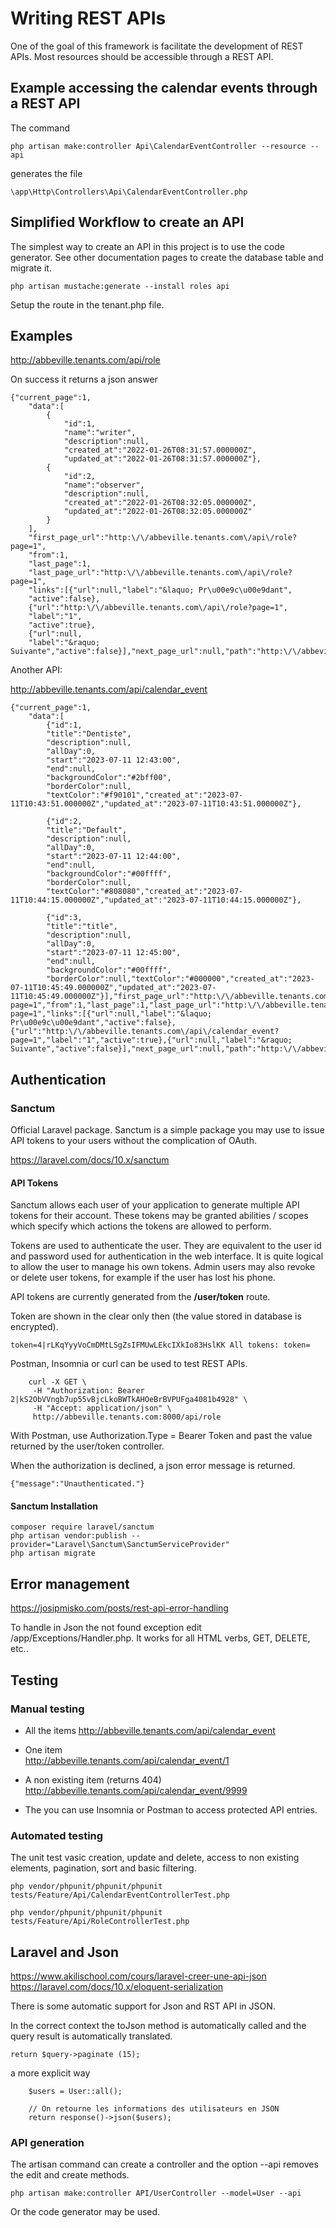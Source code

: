 # Writing REST APIs

One of the goal of this framework is facilitate the development of REST APIs. Most resources should be accessible through a REST API. 

## Example accessing the calendar events through a REST API

The command

    php artisan make:controller Api\CalendarEventController --resource --api
    
generates the file 

    \app\Http\Controllers\Api\CalendarEventController.php

## Simplified Workflow to create an API

The simplest way to create an API in this project is to use the code generator. See other documentation pages to create the database table and migrate it. 


    php artisan mustache:generate --install roles api 
    
Setup the route in the tenant.php file.

## Examples


http://abbeville.tenants.com/api/role
    
On success it returns a json answer

```
{"current_page":1,
    "data":[
        {
            "id":1,
            "name":"writer",
            "description":null,
            "created_at":"2022-01-26T08:31:57.000000Z",
            "updated_at":"2022-01-26T08:31:57.000000Z"},
        {
            "id":2,
            "name":"observer",
            "description":null,
            "created_at":"2022-01-26T08:32:05.000000Z",
            "updated_at":"2022-01-26T08:32:05.000000Z"
        }
    ],
    "first_page_url":"http:\/\/abbeville.tenants.com\/api\/role?page=1",
    "from":1,
    "last_page":1,
    "last_page_url":"http:\/\/abbeville.tenants.com\/api\/role?page=1",
    "links":[{"url":null,"label":"&laquo; Pr\u00e9c\u00e9dant",
    "active":false},
    {"url":"http:\/\/abbeville.tenants.com\/api\/role?page=1",
    "label":"1",
    "active":true},
    {"url":null,
    "label":"&raquo; Suivante","active":false}],"next_page_url":null,"path":"http:\/\/abbeville.tenants.com\/api\/role","per_page":1000000,"prev_page_url":null,"to":2,"total":2}
```

Another API:

http://abbeville.tenants.com/api/calendar_event

```
{"current_page":1,
    "data":[
        {"id":1,
        "title":"Dentiste",
        "description":null,
        "allDay":0,
        "start":"2023-07-11 12:43:00",
        "end":null,
        "backgroundColor":"#2bff00",
        "borderColor":null,
        "textColor":"#f90101","created_at":"2023-07-11T10:43:51.000000Z","updated_at":"2023-07-11T10:43:51.000000Z"},
        
        {"id":2,
        "title":"Default",
        "description":null,
        "allDay":0,
        "start":"2023-07-11 12:44:00",
        "end":null,
        "backgroundColor":"#00ffff",
        "borderColor":null,
        "textColor":"#808080","created_at":"2023-07-11T10:44:15.000000Z","updated_at":"2023-07-11T10:44:15.000000Z"},
        
        {"id":3,
        "title":"title",
        "description":null,
        "allDay":0,
        "start":"2023-07-11 12:45:00",
        "end":null,
        "backgroundColor":"#00ffff",
        "borderColor":null,"textColor":"#000000","created_at":"2023-07-11T10:45:49.000000Z","updated_at":"2023-07-11T10:45:49.000000Z"}],"first_page_url":"http:\/\/abbeville.tenants.com\/api\/calendar_event?page=1","from":1,"last_page":1,"last_page_url":"http:\/\/abbeville.tenants.com\/api\/calendar_event?page=1","links":[{"url":null,"label":"&laquo; Pr\u00e9c\u00e9dant","active":false},{"url":"http:\/\/abbeville.tenants.com\/api\/calendar_event?page=1","label":"1","active":true},{"url":null,"label":"&raquo; Suivante","active":false}],"next_page_url":null,"path":"http:\/\/abbeville.tenants.com\/api\/calendar_event","per_page":1000000,"prev_page_url":null,"to":3,"total":3}
```

## Authentication

### Sanctum
        
Official Laravel package. Sanctum is a simple package you may use to issue API tokens to your users without the complication of OAuth.

https://laravel.com/docs/10.x/sanctum

#### API Tokens

Sanctum allows each user of your application to generate multiple API tokens for their account. These tokens may be granted abilities / scopes which specify which actions the tokens are allowed to perform.

Tokens are used to authenticate the user. They are equivalent to the user id and password used for authentication in the web interface. It is quite logical to allow the user to manage his own tokens. Admin users may also revoke or delete user tokens, for example if the user has lost his phone.

API tokens are currently generated from the **/user/token**
route. 

Token are shown in the clear only then (the value stored in database is encrypted).

    token=4|rLKqYyyVoCmDMtLSgZsIFMUwLEkcIXkIo83HslKK All tokens: token=

Postman, Insomnia or curl can be used to test REST APIs.

```
    curl -X GET \
     -H "Authorization: Bearer 2|kS2ObVVngb7up55vBjcLkoBWTkAHOeBrBVPUFga4081b4928" \
     -H "Accept: application/json" \
     http://abbeville.tenants.com:8000/api/role
```

With Postman, use Authorization.Type = Bearer Token and past the value returned by the user/token controller.

When the authorization is declined, a json error message is returned.

    {"message":"Unauthenticated."}




#### Sanctum Installation
            
    composer require laravel/sanctum
    php artisan vendor:publish --provider="Laravel\Sanctum\SanctumServiceProvider"
    php artisan migrate 
        
## Error management

https://josipmisko.com/posts/rest-api-error-handling

To handle in Json the not found exception edit /app/Exceptions/Handler.php. It works for all HTML verbs, GET, DELETE, etc..

## Testing

### Manual testing

* All the items
http://abbeville.tenants.com/api/calendar_event

* One item		
http://abbeville.tenants.com/api/calendar_event/1

* A non existing item (returns 404)		
http://abbeville.tenants.com/api/calendar_event/9999

* The you can use Insomnia or Postman to access protected API entries.
			
### Automated testing

The unit test vasic creation, update and delete, access to non existing elements, pagination, sort and basic filtering.

```
php vendor/phpunit/phpunit/phpunit tests/Feature/Api/CalendarEventControllerTest.php

php vendor/phpunit/phpunit/phpunit tests/Feature/Api/RoleControllerTest.php
```

## Laravel and Json

https://www.akilischool.com/cours/laravel-creer-une-api-json
https://laravel.com/docs/10.x/eloquent-serialization

There is some automatic support for Json and RST API in JSON.

In the correct context the toJson method is automatically called and the query result is automatically translated.

    return $query->paginate (15);

a more explicit way

```
    $users = User::all();

    // On retourne les informations des utilisateurs en JSON
    return response()->json($users);
```

### API generation

The artisan command can create a controller and the option --api removes the edit and create methods.

    php artisan make:controller API/UserController --model=User --api

Or the code generator may be used.


